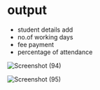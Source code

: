 # output
* student details add
* no.of working days
* fee payment
* percentage of attendance

![Screenshot (94)](https://user-images.githubusercontent.com/101693748/160294813-c996a045-9b43-4f11-8dfe-aa1656873240.png)

![Screenshot (95)](https://user-images.githubusercontent.com/101693748/160294827-3362e1be-1509-43ec-be08-17f32efb21f6.png)

